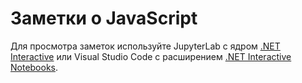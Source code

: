 # Заметки о JavaScript

Для просмотра заметок используйте JupyterLab с ядром [.NET Interactive](https://github.com/dotnet/interactive) или Visual Studio Code с расширением [.NET Interactive Notebooks](https://marketplace.visualstudio.com/items?itemName=ms-dotnettools.dotnet-interactive-vscode).
